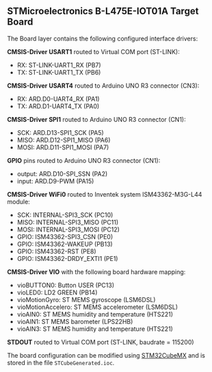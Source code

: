 STMicroelectronics B-L475E-IOT01A Target Board
----------------------------------------------
The Board layer contains the following configured interface drivers:

**CMSIS-Driver USART1** routed to Virtual COM port (ST-LINK):
 - RX: ST-LINK-UART1_RX (PB7)
 - TX: ST-LINK-UART1_TX (PB6)

**CMSIS-Driver USART4** routed to Arduino UNO R3 connector (CN3):
 - RX: ARD.D0-UART4_RX (PA1)
 - TX: ARD.D1-UART4_TX (PA0)

**CMSIS-Driver SPI1** routed to Arduino UNO R3 connector (CN1):
 - SCK:  ARD.D13-SPI1_SCK (PA5)
 - MISO: ARD.D12-SPI1_MISO (PA6)
 - MOSI: ARD.D11-SPI1_MOSI (PA7)

**GPIO** pins routed to Arduino UNO R3 connector (CN1):
 - output: ARD.D10-SPI_SSN (PA2)
 - input:  ARD.D9-PWM (PA15)

**CMSIS-Driver WiFi0** routed to Inventek system ISM43362-M3G-L44 module:
 - SCK:  INTERNAL-SPI3_SCK (PC10)
 - MISO: INTERNAL-SPI3_MISO (PC11)
 - MOSI: INTERNAL-SPI3_MOSI (PC12)
 - GPIO: ISM43362-SPI3_CSN (PE0)
 - GPIO: ISM43362-WAKEUP (PB13)
 - GPIO: ISM43362-RST (PE8)
 - GPIO: ISM43362-DRDY_EXTI1 (PE1)

**CMSIS-Driver VIO** with the following board hardware mapping:
 - vioBUTTON0:        Button USER (PC13)
 - vioLED0:           LD2 GREEN (PB14)
 - vioMotionGyro:     ST MEMS gyroscope (LSM6DSL)
 - vioMotionAccelero: ST MEMS accelerometer (LSM6DSL)
 - vioAIN0:           ST MEMS humidity and temperature (HTS221)
 - vioAIN1:           ST MEMS barometer (LPS22HB)
 - vioAIN3:           ST MEMS humidity and temperature (HTS221)

**STDOUT** routed to Virtual COM port (ST-LINK, baudrate = 115200)

The board configuration can be modified using 
[STM32CubeMX](https://www.keil.com/stmicroelectronics-stm32) 
and is stored in the file `STCubeGenerated.ioc`.
